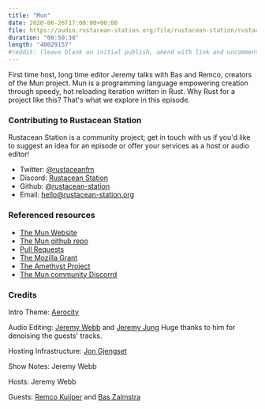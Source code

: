 ```yaml
---
title: "Mun" 
date: 2020-06-26T17:00:00+00:00
file: https://audio.rustacean-station.org/file/rustacean-station/rustacean-station-e016-mun.mp3
duration: "00:50:38"
length: "40029157"
#reddit: (leave blank on initial publish, amend with link and uncomment this line after Reddit thread has been posted)
---
```

First time host, long time editor Jeremy talks with Bas and Remco, creators of the Mun project. Mun is a programming language empowering creation through speedy, hot reloading iteration written in Rust. Why Rust for a project like this? That's what we explore in this episode.

### Contributing to Rustacean Station
Rustacean Station is a community project; get in touch with us if you'd like to suggest an idea for an episode or offer your services as a host or audio editor!

 - Twitter: [@rustaceanfm](https://twitter.com/rustaceanfm)
 - Discord: [Rustacean Station](https://discord.gg/cHc3Gyc)
 - Github: [@rustacean-station](https://github.com/rustacean-station/)
 - Email: [hello@rustacean-station.org](mailto:hello@rustacean-station.org)

### Referenced resources

 - [The Mun Website](https://mun-lang.org/)
 - [The Mun github repo](https://github.com/mun-lang)
 - [Pull Requests](https://github.com/mun-lang/mun/issues/220)
 - [The Mozilla Grant](https://www.mozilla.org/en-US/moss/)
 - [The Amethyst Project](https://amethyst.rs/)
 - [The Mun community Discorrd](https://discordapp.com/channels/@me/536489746571198484/724567836097249290)


### Credits

Intro Theme: [Aerocity](https://twitter.com/AerocityMusic)

Audio Editing: [Jeremy Webb](https://twitter.com/alphastrata) and [Jeremy Jung](https://www.softwaresessions.com/) Huge thanks to him for denoising the guests' tracks.

Hosting Infrastructure: [Jon Gjengset](https://twitter.com/jonhoo/)

Show Notes: Jeremy Webb 

Hosts: Jeremy Webb 

Guests: [Remco Kuijper](https://www.linkedin.com/in/remco-k-13a669ba/) and [Bas Zalmstra](https://www.linkedin.com/in/baszalmstra/)
